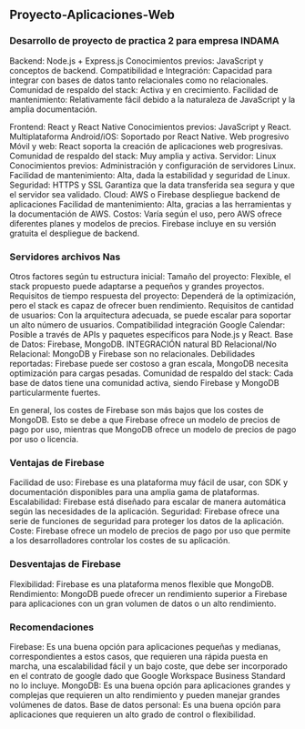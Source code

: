 ## Proyecto-Aplicaciones-Web
### Desarrollo de proyecto de practica 2 para empresa INDAMA

Backend: Node.js + Express.js
Conocimientos previos: JavaScript y conceptos de backend.
Compatibilidad e Integración: Capacidad para integrar con bases de datos tanto relacionales como no relacionales.
Comunidad de respaldo del stack: Activa y en crecimiento.
Facilidad de mantenimiento: Relativamente fácil debido a la naturaleza de JavaScript y la amplia documentación.



Frontend: React y React Native
Conocimientos previos: JavaScript y React.
Multiplataforma Android/iOS: Soportado por React Native.
Web progresivo Móvil y web: React soporta la creación de aplicaciones web progresivas.
Comunidad de respaldo del stack: Muy amplia y activa.
Servidor: Linux
Conocimientos previos: Administración y configuración de servidores Linux.
Facilidad de mantenimiento: Alta, dada la estabilidad y seguridad de Linux.
Seguridad: HTTPS y SSL
Garantiza que la data transferida sea segura y que el servidor sea validado.
Cloud: AWS o Firebase  despliegue backend de aplicaciones 
Facilidad de mantenimiento: Alta, gracias a las herramientas y la documentación de AWS.
Costos: Varía según el uso, pero AWS ofrece diferentes planes y modelos de precios. Firebase incluye en su versión gratuita el despliegue de backend.

### Servidores archivos Nas 
Otros factores según tu estructura inicial:
Tamaño del proyecto: Flexible, el stack propuesto puede adaptarse a pequeños y grandes proyectos.
Requisitos de tiempo respuesta del proyecto: Dependerá de la optimización, pero el stack es capaz de ofrecer buen rendimiento.
Requisitos de cantidad de usuarios: Con la arquitectura adecuada, se puede escalar para soportar un alto número de usuarios.
Compatibilidad integración Google Calendar: Posible a través de APIs y paquetes específicos para Node.js y React.
Base de Datos: Firebase, MongoDB.
INTEGRACIÓN natural BD Relacional/No Relacional: MongoDB y Firebase son no relacionales.
Debilidades reportadas: Firebase puede ser costoso a gran escala, MongoDB necesita optimización para cargas pesadas.
Comunidad de respaldo del stack: Cada base de datos tiene una comunidad activa, siendo Firebase y MongoDB particularmente fuertes.

En general, los costes de Firebase son más bajos que los costes de MongoDB. Esto se debe a que Firebase ofrece un modelo de precios de pago por uso, mientras que MongoDB ofrece un modelo de precios de pago por uso o licencia.

### Ventajas de Firebase

Facilidad de uso: Firebase es una plataforma muy fácil de usar, con SDK y documentación disponibles para una amplia gama de plataformas.
Escalabilidad: Firebase está diseñado para escalar de manera automática según las necesidades de la aplicación.
Seguridad: Firebase ofrece una serie de funciones de seguridad para proteger los datos de la aplicación.
Coste: Firebase ofrece un modelo de precios de pago por uso que permite a los desarrolladores controlar los costes de su aplicación.

### Desventajas de Firebase

Flexibilidad: Firebase es una plataforma menos flexible que MongoDB.
Rendimiento: MongoDB puede ofrecer un rendimiento superior a Firebase para aplicaciones con un gran volumen de datos o un alto rendimiento.

### Recomendaciones

Firebase: Es una buena opción para aplicaciones pequeñas y medianas, correspondientes a estos casos,  que requieren una rápida puesta en marcha, una escalabilidad fácil y un bajo coste, que debe ser incorporado en el contrato de google dado que Google Workspace Business Standard no lo incluye.
MongoDB: Es una buena opción para aplicaciones grandes y complejas que requieren un alto rendimiento y pueden manejar grandes volúmenes de datos.
Base de datos personal: Es una buena opción para aplicaciones que requieren un alto grado de control o flexibilidad.
